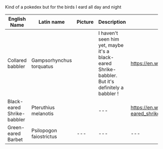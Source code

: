 Kind of a pokedex but for the birds I eard all day and night

| English Name | Latin name | Picture | Description | Wiki link | Birdsong |
|---|---|---|---|---|---|
|Collared babbler|Gampsorhynchus torquatus||I haven't seen him yet, maybe it's a black-eared Shrike-babbler. But it's definitely a babbler !| https://en.wikipedia.org/wiki/Collared_babbler | http://www.xeno-canto.org/19133/embed?simple=1|
|Black-eared Shrike-babbler|Pteruthius melanotis||---|https://en.wikipedia.org/wiki/Black-eared_shrike-babbler|http://www.xeno-canto.org/19584/embed?simple=1|
|Green-eared Barbet|Psilopogon faiostrictus|---|---|---|---|
